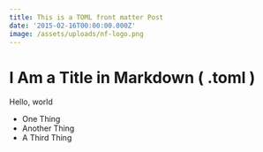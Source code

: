 ```yaml
---
title: This is a TOML front matter Post
date: '2015-02-16T00:00:00.000Z'
image: /assets/uploads/nf-logo.png
---
```

# I Am a Title in Markdown ( .toml )

Hello, world

* One Thing
* Another Thing
* A Third Thing
